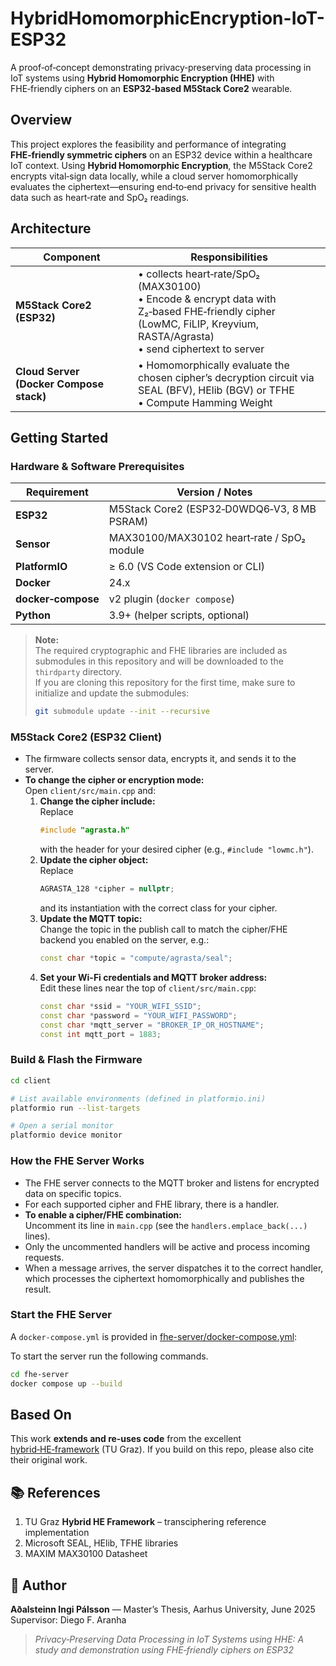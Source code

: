 # HybridHomomorphicEncryption-IoT-ESP32

A proof‑of‑concept demonstrating privacy‑preserving data processing in IoT systems using **Hybrid Homomorphic Encryption (HHE)** with FHE‑friendly ciphers on an **ESP32‑based M5Stack Core2** wearable.

## Overview

This project explores the feasibility and performance of integrating **FHE‑friendly symmetric ciphers** on an ESP32 device within a healthcare IoT context. Using **Hybrid Homomorphic Encryption**, the M5Stack Core2 encrypts vital‑sign data locally, while a cloud server homomorphically evaluates the ciphertext—ensuring end‑to‑end privacy for sensitive health data such as heart‑rate and SpO₂ readings.

## Architecture

| Component                               | Responsibilities                                                                                                                                                          |
| --------------------------------------- | ------------------------------------------------------------------------------------------------------------------------------------------------------------------------- |
| **M5Stack Core2 (ESP32)**               | • collects heart‑rate/SpO₂ (MAX30100)<br>• Encode & encrypt data with Z₂‑based FHE‑friendly cipher (LowMC, FiLIP, Kreyvium, RASTA/Agrasta)<br>• send ciphertext to server |
| **Cloud Server (Docker Compose stack)** | • Homomorphically evaluate the chosen cipher’s decryption circuit via SEAL (BFV), HElib (BGV) or TFHE<br>• Compute Hamming Weight<br>                                     |

## Getting Started

### Hardware & Software Prerequisites

| Requirement        | Version / Notes                             |
| ------------------ | ------------------------------------------- |
| **ESP32**          | M5Stack Core2 (ESP32‑D0WDQ6‑V3, 8 MB PSRAM) |
| **Sensor**         | MAX30100/MAX30102 heart‑rate / SpO₂ module  |
| **PlatformIO**     | ≥ 6.0 (VS Code extension or CLI)            |
| **Docker**         | 24.x                                        |
| **docker‑compose** | v2 plugin (`docker compose`)                |
| **Python**         | 3.9+ (helper scripts, optional)             |

> **Note:**  
> The required cryptographic and FHE libraries are included as submodules in this repository and will be downloaded to the `thirdparty` directory.  
> If you are cloning this repository for the first time, make sure to initialize and update the submodules:
>
> ```bash
> git submodule update --init --recursive
> ```

### M5Stack Core2 (ESP32 Client)

- The firmware collects sensor data, encrypts it, and sends it to the server.
- **To change the cipher or encryption mode:**  
  Open `client/src/main.cpp` and:
  1. **Change the cipher include:**  
     Replace
     ```cpp
     #include "agrasta.h"
     ```
     with the header for your desired cipher (e.g., `#include "lowmc.h"`).
  2. **Update the cipher object:**  
     Replace
     ```cpp
     AGRASTA_128 *cipher = nullptr;
     ```
     and its instantiation with the correct class for your cipher.
  3. **Update the MQTT topic:**  
     Change the topic in the publish call to match the cipher/FHE backend you enabled on the server, e.g.:
     ```cpp
     const char *topic = "compute/agrasta/seal";
     ```
  4. **Set your Wi-Fi credentials and MQTT broker address:**  
     Edit these lines near the top of `client/src/main.cpp`:
     ```cpp
     const char *ssid = "YOUR_WIFI_SSID";
     const char *password = "YOUR_WIFI_PASSWORD";
     const char *mqtt_server = "BROKER_IP_OR_HOSTNAME";
     const int mqtt_port = 1883;
     ```

### Build & Flash the Firmware

```bash
cd client

# List available environments (defined in platformio.ini)
platformio run --list-targets

# Open a serial monitor
platformio device monitor
```

### How the FHE Server Works

- The FHE server connects to the MQTT broker and listens for encrypted data on specific topics.
- For each supported cipher and FHE library, there is a handler.
- **To enable a cipher/FHE combination:**  
  Uncomment its line in `main.cpp` (see the `handlers.emplace_back(...)` lines).
- Only the uncommented handlers will be active and process incoming requests.
- When a message arrives, the server dispatches it to the correct handler, which processes the ciphertext homomorphically and publishes the result.

### Start the FHE Server

A `docker-compose.yml` is provided in [fhe-server/docker-compose.yml](fhe-server/docker-compose.yml):

To start the server run the following commands.

```bash
cd fhe-server
docker compose up --build
```

## Based On

This work **extends and re‑uses code** from the excellent
[hybrid‑HE‑framework](https://github.com/isec-tugraz/hybrid-HE-framework) (TU Graz).
If you build on this repo, please also cite their original work.

## 📚 References

1. TU Graz **Hybrid HE Framework** – transciphering reference implementation
2. Microsoft SEAL, HElib, TFHE libraries
3. MAXIM MAX30100 Datasheet

## 👤 Author

**Aðalsteinn Ingi Pálsson** — Master’s Thesis, Aarhus University, June 2025  
Supervisor: Diego F. Aranha

> _Privacy‑Preserving Data Processing in IoT Systems using HHE: A study and demonstration using FHE‑friendly ciphers on ESP32_
